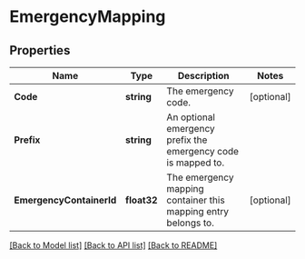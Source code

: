 # EmergencyMapping

## Properties

Name | Type | Description | Notes
------------ | ------------- | ------------- | -------------
**Code** | **string** | The emergency code. | [optional] 
**Prefix** | **string** | An optional emergency prefix the emergency code is mapped to. | 
**EmergencyContainerId** | **float32** | The emergency mapping container this mapping entry belongs to. | [optional] 

[[Back to Model list]](../README.md#documentation-for-models) [[Back to API list]](../README.md#documentation-for-api-endpoints) [[Back to README]](../README.md)


